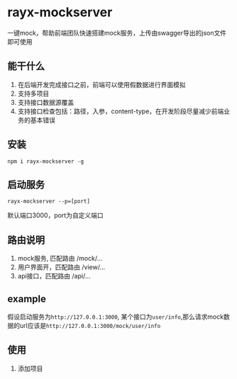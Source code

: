 # rayx-mockserver
一键mock，帮助前端团队快速搭建mock服务，上传由swagger导出的json文件即可使用

## 能干什么
1. 在后端开发完成接口之前，前端可以使用假数据进行界面模拟
2. 支持多项目
3. 支持接口数据源覆盖
4. 支持接口检查包括：路径，入参，content-type，在开发阶段尽量减少前端业务的基本错误

## 安装
```
npm i rayx-mockserver -g
```

## 启动服务
```
rayx-mockserver --p=[port]
```
默认端口3000，port为自定义端口

## 路由说明
1. mock服务, 匹配路由 /mock/...
2. 用户界面开，匹配路由 /view/...
3. api接口，匹配路由 /api/...

## example
假设启动服务为`http://127.0.0.1:3000`, 某个接口为`user/info`,那么请求mock数据的url应该是`http://127.0.0.1:3000/mock/user/info`

## 使用

1. 添加项目





